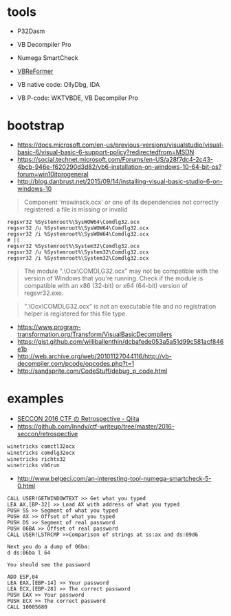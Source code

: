 # tools

- P32Dasm
- VB Decompiler Pro
- Numega SmartCheck
- [VBReFormer](https://qiil.io/VBReFormer.aspx)

- VB native code: OllyDbg, IDA
- VB P-code: WKTVBDE, VB Decompiler Pro

# bootstrap

- https://docs.microsoft.com/en-us/previous-versions/visualstudio/visual-basic-6/visual-basic-6-support-policy?redirectedfrom=MSDN
- https://social.technet.microsoft.com/Forums/en-US/a28f7dc4-2c43-4bcb-946e-f620290d3d82/vb6-installation-on-windows-10-64-bit-os?forum=win10itprogeneral
- http://blog.danbrust.net/2015/09/14/installing-visual-basic-studio-6-on-windows-10

> Component 'mswinsck.ocx' or one of its dependencies not correctly registered: a file is missing or invalid

```
regsvr32 %Systemroot%\SysWOW64\Comdlg32.ocx
regsvr32 /u %Systemroot%\SysWOW64\Comdlg32.ocx
regsvr32 /i %Systemroot%\SysWOW64\Comdlg32.ocx
# ||
regsvr32 %Systemroot%\System32\Comdlg32.ocx
regsvr32 /u %Systemroot%\System32\Comdlg32.ocx
regsvr32 /i %Systemroot%\System32\Comdlg32.ocx
```

> The module ".\Ocx\COMDLG32.ocx" may not be compatible with the version of Windows that you're running. Check if the module is compatible with an x86 (32-bit) or x64 (64-bit) version of regsvr32.exe.

> ".\Ocx\COMDLG32.ocx" is not an executable file and no registration helper is registered for this file type.

- https://www.program-transformation.org/Transform/VisualBasicDecompilers
- https://gist.github.com/williballenthin/dcbafede053a5a51d99c581acf846e1b
- http://web.archive.org/web/20101127044116/http://vb-decompiler.com/pcode/opcodes.php?t=1
- http://sandsprite.com/CodeStuff/debug_p_code.html

# examples

- [SECCON 2016 CTF の Retrospective \- Qiita](https://qiita.com/masahiro_sakai/items/7258ef1f9e98373de36f)
- https://github.com/Inndy/ctf-writeup/tree/master/2016-seccon/retrospective

```bash
winetricks comctl32ocx
winetricks comdlg32ocx
winetricks richtx32
winetricks vb6run
```

- http://www.belgeci.com/an-interesting-tool-numega-smartcheck-5-0.html

```
CALL USER!GETWINDOWTEXT >> Get what you typed
LEA AX,[BP-32] >> Load AX with address of what you typed
PUSH SS >> Segment of what you typed
PUSH AX >> Offset of what you typed
PUSH DS >> Segment of real password
PUSH 06BA >> Offset of real password
CALL USER!LSTRCMP >>Comparison of strings at ss:ax and ds:09d6

Next you do a dump of 06ba:
d ds:06ba l 64

You should see the password

ADD ESP,04
LEA EAX,[EBP-14] >> Your password
LEA ECX,[EBP-28] >> The correct password
PUSH EAX >> Your password
PUSH ECX >> The correct password
CALL 10005680
```
